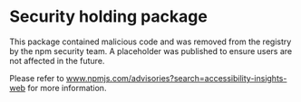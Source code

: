 # Security holding package

This package contained malicious code and was removed from the registry by the npm security team. A placeholder was published to ensure users are not affected in the future.

Please refer to www.npmjs.com/advisories?search=accessibility-insights-web for more information.
